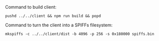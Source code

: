 Command to build client:

    pushd ../../client && npm run build && popd

Command to turn the client into a SPIFFs filesystem:

    mkspiffs -c ../../client/dist -b 4096 -p 256 -s 0x180000 spiffs.bin
